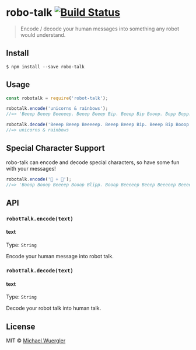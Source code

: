 # robo-talk [![Build Status](https://travis-ci.org/radiovisual/robo-talk.svg?branch=master)](https://travis-ci.org/radiovisual/robo-talk)

> Encode / decode your human messages into something any robot would understand.


## Install

```
$ npm install --save robo-talk
```


## Usage

```js
const robotalk = require('robot-talk');

robotalk.encode('unicorns & rainbows');
//=> 'Beeep Beeep Beeeeep. Beeep Beeep Bip. Beeep Bip Booop. Bopp Bopp. Beeep Beeep Beeep. Beeep Beeep Boop. Beeep Beeep Bip. Beeep Beeep Booop. Beeeep Bop. Beeeep Boooop. Beeeep Bop. Beeep Beeep Boop. Bopp Beeeeep. Beeep Bip Booop. Beeep Beeep Bip. Bopp Boooop. Beeep Beeep Beeep. Beeep Beeep Bopp. Beeep Beeep Booop'

robotalk.decode('Beeep Beeep Beeeeep. Beeep Beeep Bip. Beeep Bip Booop. Bopp Bopp. Beeep Beeep Beeep. Beeep Beeep Boop. Beeep Beeep Bip. Beeep Beeep Booop. Beeeep Bop. Beeeep Boooop. Beeeep Bop. Beeep Beeep Boop. Bopp Beeeeep. Beeep Bip Booop. Beeep Beeep Bip. Bopp Boooop. Beeep Beeep Beeep. Beeep Beeep Bopp. Beeep Beeep Booop');
//=> unicorns & rainbows
```

## Special Character Support

robo-talk can encode and decode special characters, so have some fun with your messages!

```js
robotalk.encode('🍕 + 🍺');
//=> 'Booop Booop Beeeep Booop Blipp. Booop Beeeeep Beeep Beeeeep Beeeep. Beeeep Bop. Boop Beeeep. Beeeep Bop. Booop Booop Beeeep Booop Blipp. Booop Beeeeep Bop Beeep Bip'
```

## API

### `robotTalk.encode(text)`

#### text

Type: `String`   

Encode your human message into robot talk.

### `robotTalk.decode(text)`

#### text

Type: `String`  

Decode your robot talk into human talk.

## License

MIT © [Michael Wuergler](http://numetriclabs.com)
